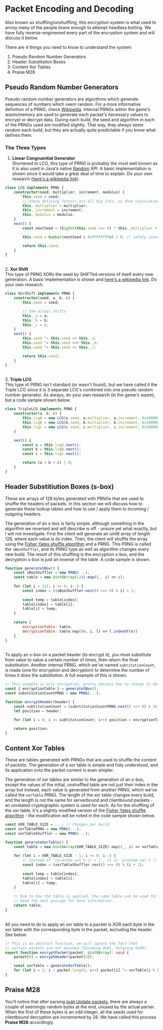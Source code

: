 # Packet Encoding and Decoding

Also known as shuffling/unshuffling, this encryption system is what used to annoy many of the people brave enough to attempt headless botting. We have fully reverse-engineered every part of the encryption system and will discuss it below.

There are 4 things you need to know to understand the system:
1. Pseudo Random Number Generators
2. Header Substitution Boxes
3. Content Xor Tables
4. Praise M28

## Pseudo Random Number Generators

Pseudo random number generators are algorithms which generate sequences of numbers which seem random. For a more informative definition of a PRNG, check [Wikipedia](https://en.wikipedia.org/wiki/Pseudorandom_number_generator). Internal PRNGs within the game's wasm/memory are used to generate each packet's necessary values to encrypt or decrypt data. During each build, the seed and algorithm in each of the PRNGs used are modified slightly. That way, they always seem random each build, but they are actually quite predictable if you know what defines them.

### The Three Types
1. **Linear Congruential Generator**\
   Shortened to LCG, this type of PRNG is probably the most well known as it is also used in Java's native [Random](https://docs.oracle.com/javase/8/docs/api/java/util/Random.html) API. A basic implementation is shown since it would take a great deal of time to explain. Do your own research ([here's a wikipedia link](https://en.wikipedia.org/wiki/Linear_congruential_generator)).
```ts
class LCG implements PRNG {
    constructor(seed, multiplier, increment, modulus) {
        this.seed = seed;
        // these defining factors are all big ints, so that calculation is precise (the seed is an integer though)
        this._multiplier = multiplier;
        this._increment = increment;
        this._modulus = modulus;
    }
    next() {
        const nextSeed = (BigInt(this.seed >>> 0) * this._multiplier + this._increment) % this._modulus;

        this.seed = Number(nextSeed & 0xFFFFFFFFn) | 0; // safely convert to a signed integer

        return this.seed;
    }
}
```
\
2. **Xor Shift**\
   This type of PRNG XORs the seed by SHIFTed versions of itself every new generation. A basic implementation is shown and [here's a wikipedia link](https://en.wikipedia.org/wiki/Xorshift). Do your own research.
```ts
class XorShift implements PRNG {
    constructor(seed, a, b, c) {
        this.seed = seed;

        // the actual shifts
        this._a = a;
        this._b = b;
        this._c = c;
    }
    next() {
        this.seed ^= this.seed << this._a;
        this.seed ^= this.seed >>> this._b;
        this.seed ^= this.seed << this._c;

        return this.seed;
    }
}
```
\
3. **Triple LCG**\
   This type of PRNG isn't standard (or wasn't found), but we have called it the Triple LCG since it is 3 separate LCG's combined into one pseudo random number generator. As always, do your own research (in the game's wasm), but a code sample shown below.
```ts
class TripleLCG implements PRNG {
    constructor(a, b, c) {
        this.lcgA = new LCG(a.seed, a.multiplier, a.increment, 0x100000000n);
        this.lcgB = new LCG(b.seed, b.multiplier, b.increment, 0x100000000n);
        this.lcgC = new LCG(c.seed, c.multiplier, c.increment, 0x100000000n);
    }

    next() {
        const a = this.lcgA.next();
        const b = this.lcgB.next();
        const c = this.lcgC.next();

        return (a + b + c) | 0;
    }
}
```  

## Header Substitiution Boxes (s-box)

These are arrays of 128 bytes generated with PRNGs that are used to shuffle the headers of packets. In this section we will discuss how to generate these lookup tables and how to use / apply them to incoming / outgoing headers.

The generation of an s-box is fairly simple, although something in the algorithm we reversed and will describe is off - unsure yet what exactly, but I will not investigate. First the client will generate an uint8 array of length 128, where each value is its index. Then, the client will shuffle the array using the [Fisher Yates shuffle algorithm](https://en.wikipedia.org/wiki/Fisher%E2%80%93Yates_shuffle) and a PRNG. This PRNG is called the `sBoxShuffler`, and its PRNG type as well as algorithm changes every new build. The result of this shuffling is the encryption s-box, and the decryption s-box is just an inverse of the table. A code sample is shown.
```js
function generateSBox() {
    const sBoxShuffler = new PRNG(...);
    const table = new Uint8Array(128).map((_, i) => i);
    
    for (let i = 127; i >= 0; i--) {
        const index = ((sBoxShuffler.next() >>> 0) % i) + 1;
        
        const temp = table[index];
        table[index] = table[i];
        table[i] = temp;
    }
    
    return {
        encryptionTable: table,
        decryptionTable: table.map((n, i, l) => l.indexOf(n))
    }
}
```
\
To apply an s-box on a packet header (to encrypt it), you must substitute from value to value a certain number of times, then return the final substitution. Another internal PRNG, which we've named `subtitutionCount`, is made (one for encryption and decryption) to determine the number of times it does the substitution. A full example of this is shown.
```js
// This example is only encryption, pretty obvious how to change to decryption though.
const { encryptionTable } = generateSBox();
const substitutionCountPRNG = new PRNG(...);

function encryptHeader(header) {
    const subtitutionCount = (substitutionCountPRNG.next() >>> 0) % 16;
    let position = header;

    for (let i = 0; i <= subtitutionCount; i++) position = encryptionTable[position];

    return position;
}
```

## Content Xor Tables

These are tables generated with PRNGs that are used to shuffle the content of packets. The generation of a xor table is simple and fully understood, and its application onto the packet content is even simpler. 

The generation of xor tables are similar to the generation of an s-box, except the values of the initial, unshuffled table are not just their index in the array but instead, each value is generated from another PRNG, which we've called the `xorTable` PRNG. The length of the xor table changes every build, and the length is not the same for serverbound and clientbound packets - an unrelated cryptographic system is used for each. As for the shuffling of the xor table, it's a slightly modified version of the [Fisher Yates shuffle algorithm](https://en.wikipedia.org/wiki/Fisher%E2%80%93Yates_shuffle) - the modification will be noted in the code sample shown below.

```js
const XOR_TABLE_SIZE = ...; // Changes per build
const xorTablePRNG = new PRNG(...);
const xorTableShuffler = new PRNG(...);

function generateXorTable() {
    const table = new Uint8Array(XOR_TABLE_SIZE).map((_, i) => xorTablePRNG.next());
    
    for (let i = XOR_TABLE_SIZE - 1; i >= 0; i--) {
        // Instead of `(prandom val % i) + 1`, it is `prandom val % (i + 1)` (the modification)
        const index = (xorTableShuffler.next() >>> 0) % (i + 1);
        
        const temp = table[index];
        table[index] = table[i];
        table[i] = temp;
    }
    
    // Due to how the table is applied, the same table can be used for both decryption and encryption.
    // Read the next passage for more information.
    return table;
}
```
\
All you need to do to apply an xor table to a packet is XOR each byte in the xor table with the corresponding byte in the packet, excluding the header. See below.

```ts
// This is an abstract function, we will ignore the fact that
// certain packets are not encoded (Incoming 0x01, Outgoing 0x00).
export function encryptPacket(packet: Uint8Array): void {
    packet[0] = encryptHeader(packet[0]);

    const xorTable = generateXorTable();
    for (let i = 1; i < packet.length; i++) packet[i] ^= xorTable[i % XOR_TABLE_SIZE];
}
```

## Praise M28

You'll notice that after parsing [`0x00` Update packets](./update.md), there are always a couple of seemingly random bytes at the end, unused by the actual parser. When the first of these bytes is an odd integer, all the seeds used for clientbound decryption are incremented by 28. We have called this process **Praise M28** accordingly.

